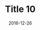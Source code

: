---
layout: posts
title: "Title 10"
img: "https://image.tmdb.org/t/p/w185/kPRb1mbVHGop0egQ7153y0lhzGL.jpg"
date: 2016-12-26
genre: "Comedy"
categories: Movies
tags: bollywood, shah ruch khan
published: true 
---